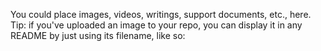 You could place images, videos, writings, support documents, etc., here. 
Tip: if you've uploaded an image to your repo, you can display it in any README by just using its filename, like so: 
